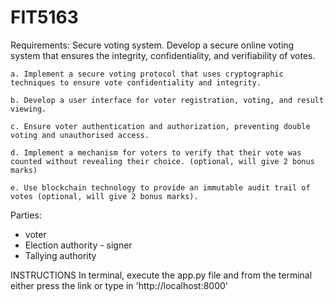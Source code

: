 # FIT5163
Requirements:
    Secure voting system. 
    Develop a secure online voting system that ensures the integrity, confidentiality, and verifiability of votes. 

    a. Implement a secure voting protocol that uses cryptographic techniques to ensure vote confidentiality and integrity. 

    b. Develop a user interface for voter registration, voting, and result viewing. 

    c. Ensure voter authentication and authorization, preventing double voting and unauthorised access. 

    d. Implement a mechanism for voters to verify that their vote was counted without revealing their choice. (optional, will give 2 bonus marks) 

    e. Use blockchain technology to provide an immutable audit trail of votes (optional, will give 2 bonus marks). 

Parties:
- voter
- Election authority - signer
- Tallying authority

INSTRUCTIONS 
In terminal, execute the app.py file and from the terminal either press the link or type in 'http://localhost:8000'

